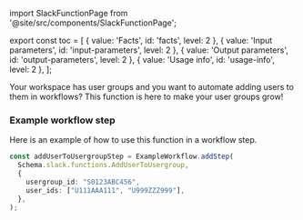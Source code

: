 import SlackFunctionPage from '@site/src/components/SlackFunctionPage';

export const toc = [
{ value: 'Facts', id: 'facts', level: 2 },
{ value: 'Input parameters', id: 'input-parameters', level: 2 },
{ value: 'Output parameters', id: 'output-parameters', level: 2 },
{ value: 'Usage info', id: 'usage-info', level: 2 },
];

<SlackFunctionPage jsonFile="add_user_to_usergroup">

Your workspace has user groups and you want to automate adding users to them in workflows? This function is here to make your user groups grow!

### Example workflow step
Here is an example of how to use this function in a workflow step.

```ts
const addUserToUsergroupStep = ExampleWorkflow.addStep(
  Schema.slack.functions.AddUserToUsergroup,
  {
    usergroup_id: "S0123ABC456",
    user_ids: ["U111AAA111", "U999ZZZ999"],
  },
);
```

</SlackFunctionPage>
